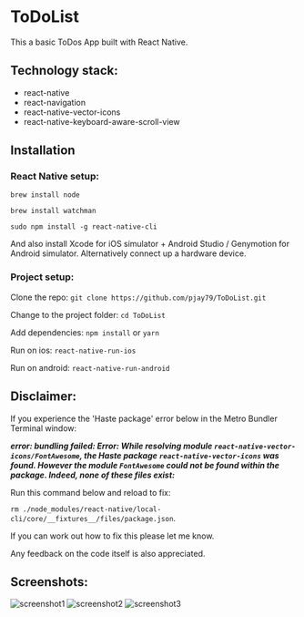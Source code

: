 # ToDoList
This a basic ToDos App built with React Native.

## Technology stack:

* react-native
* react-navigation
* react-native-vector-icons
* react-native-keyboard-aware-scroll-view

## Installation

### React Native setup:

```brew install node```

```brew install watchman```

```sudo npm install -g react-native-cli```

And also install Xcode for iOS simulator + Android Studio / Genymotion for Android simulator. Alternatively connect up a hardware device.

### Project setup:

Clone the repo:
```git clone https://github.com/pjay79/ToDoList.git```

Change to the project folder:
```cd ToDoList```

Add dependencies:
```npm install``` or ```yarn```

Run on ios:
```react-native-run-ios ```

Run on android:
```react-native-run-android```

## Disclaimer:

If you experience the 'Haste package' error below in the Metro Bundler Terminal window:

***error: bundling failed: Error: While resolving module `react-native-vector-icons/FontAwesome`, the Haste package `react-native-vector-icons` was found. However the module `FontAwesome` could not be found within the package. Indeed, none of these files exist:***

Run this command below and reload to fix:

```rm ./node_modules/react-native/local-cli/core/__fixtures__/files/package.json```.

If you can work out how to fix this please let me know.

Any feedback on the code itself is also appreciated.

## Screenshots:

![screenshot1](https://user-images.githubusercontent.com/14052885/35735704-c6bafd7e-0879-11e8-85a2-f8b2009e7152.png)
![screenshot2](https://user-images.githubusercontent.com/14052885/35735705-c6eea8cc-0879-11e8-9366-ffb66067087f.png)
![screenshot3](https://user-images.githubusercontent.com/14052885/35752416-fbba23b6-08af-11e8-82e1-b37fb3a2c3be.jpg)
